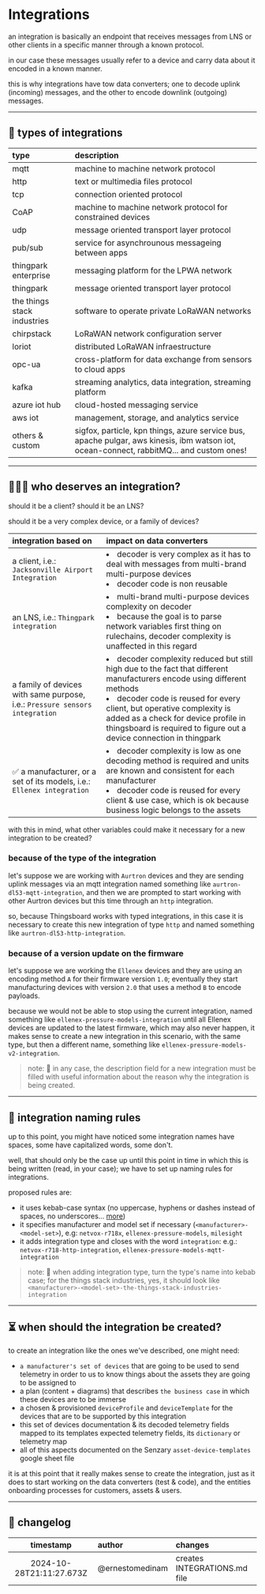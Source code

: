 # Integrations

an integration is basically an endpoint that receives messages from LNS or other clients in a specific manner through a known protocol.

in our case these messages usually refer to a device and carry data about it encoded in a known manner.

this is why integrations have tow data converters; one to decode uplink (incoming) messages, and the other to encode downlink (outgoing) messages.

-----

## 🧬 types of integrations

| type | description |
| :- | :- |
| mqtt | machine to machine network protocol |
| http | text or multimedia files protocol | 
| tcp | connection oriented protocol | 
| CoAP | machine to machine network protocol for constrained devices |
| udp | message oriented transport layer protocol | 
| pub/sub | service for asynchrounous messageing between apps |
| thingpark enterprise | messaging platform for the LPWA network | 
| thingpark | message oriented transport layer protocol | 
| the things stack industries | software to operate private LoRaWAN networks |
| chirpstack | LoRaWAN network configuration server |
| loriot | distributed LoRaWAN infraestructure |
| opc-ua | cross-platform for data exchange from sensors to cloud apps |
| kafka | streaming analytics, data integration, streaming platform |
| azure iot hub | cloud-hosted messaging service |
| aws iot | management, storage, and analytics service |
| others & custom | sigfox, particle, kpn things, azure service bus, apache pulgar, aws kinesis, ibm watson iot, ocean-connect, rabbitMQ... and custom ones!

-----

## 👨🏽‍🎤 who deserves an integration?

should it be a client? should it be an LNS? 

should it be a very complex device, or a family of devices? 

| integration based on | impact on data converters |
| :- | :- |
| a client, i.e.: `Jacksonville Airport Integration` |  <li>decoder is very complex as it has to deal with messages from multi-brand multi-purpose devices</li><li>decoder code is non reusable</li> |
| an LNS, i.e.: `Thingpark integration` | <li>multi-brand multi-purpose devices complexity on decoder</li><li>because the goal is to parse network variables first thing on rulechains, decoder complexity is unaffected in this regard</li> |
| a family of devices with same purpose, i.e.: `Pressure sensors integration` | <li>decoder complexity reduced but still high due to the fact that different manufacturers encode using different methods</li><li>decoder code is reused for every client, but operative complexity is added as a check for device profile in thingsboard is required to figure out a device connection in thingpark</li> |
| ✅ a manufacturer, or a set of its models, i.e.: `Ellenex integration` | <li>decoder complexity is low as one decoding method is required and units are known and consistent for each manufacturer</li><li>decoder code is reused for every client & use case, which is ok because business logic belongs to the assets</li> |

with this in mind, what other variables could make it necessary for a new integration to be created?

### because of the type of the integration

let's suppose we are working with `Aurtron` devices and they are sending uplink messages via an mqtt integration named something like `aurtron-dl53-mqtt-integration`, and then we are prompted to start working with other Aurtron devices but this time through an `http` integration.

so, because Thingsboard works with typed integrations, in this case it is necessary to create this new integration of type `http` and named something like `aurtron-dl53-http-integration`.

### because of a version update on the firmware

let's suppose we are working the `Ellenex` devices and they are using an encoding method `A` for their firmware version `1.0`; eventually they start manufacturing devices with version `2.0` that uses a method `B` to encode payloads.

because we would not be able to stop using the current integration, named something like `ellenex-pressure-models-integration` until all Ellenex devices are updated to the latest firmware, which may also never happen, it makes sense to create a new integration in this scenario, with the same type, but then a different name, something like `ellenex-pressure-models-v2-integration`.

> note: 👀 in any case, the description field for a new integration must be filled with useful information about the reason why the integration is being created.

-----

## 📐 integration naming rules

up to this point, you might have noticed some integration names have spaces, some have capitalized words, some don't. 

well, that should only be the case up until this point in time in which this is being written (read, in your case); we have to set up naming rules for integrations.

proposed rules are:

- it uses kebab-case syntax (no uppercase, hyphens or dashes instead of spaces, no underscores... [more](https://developer.mozilla.org/en-US/docs/Glossary/Kebab_case))
- it specifies manufacturer and model set if necessary (`<manufacturer>-<model-set>`), e.g: `netvox-r718x`, `ellenex-pressure-models`, `milesight`
- it adds integration type and closes with the word `integration`: e.g.: `netvox-r718-http-integration`, `ellenex-pressure-models-mqtt-integration`

> note: 👀 when adding integration type, turn the type's name into kebab case; for the things stack industries, yes, it should look like `<manufacturer>-<model-set>-the-things-stack-industries-integration`

-----

## ⏳ when should the integration be created?

to create an integration like the ones we've described, one might need:

- `a manufacturer's set of devices` that are going to be used to send telemetry in order to us to know things about the assets they are going to be assigned to
- a plan (content + diagrams) that describes `the business case` in which these devices are to be immerse
- a chosen & provisioned `deviceProfile` and `deviceTemplate` for the devices that are to be supported by this integration
- this set of devices documentation & its decoded telemetry fields mapped to its templates expected telemetry fields, its `dictionary` or telemetry map
- all of this aspects documented on the Senzary `asset-device-templates` google sheet file

it is at this point that it really makes sense to create the integration, just as it does to start working on the data converters (test & code), and the entities onboarding processes for customers, assets & users.

-----

## 👀 changelog

| timestamp | author | changes |
| :-: | :- | :- |
| 2024-10-28T21:11:27.673Z | @ernestomedinam | creates INTEGRATIONS.md file |
